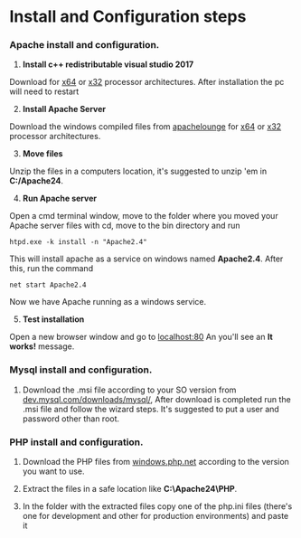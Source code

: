 # Install and Configuration steps

### Apache install and configuration.

  1. **Install c++ redistributable visual studio 2017**

   Download for [x64](https://aka.ms/vs/15/release/VC_redist.x64.exe) or [x32](https://aka.ms/vs/15/release/VC_redist.x86.exe) processor architectures. After installation the pc will need to restart

  2. **Install Apache Server**

   Download the windows compiled files from [apachelounge](http://www.apachelounge.com) for [x64](www.apachelounge.com/download/VC15/binaries/httpd-2.4.29-Win64-VC15.zip) or [x32](www.apachelounge.com/download/VC15/binaries/httpd-2.4.29-Win32-VC15.zip) processor architectures.

  3. **Move files**

   Unzip the files in a computers location, it's suggested to unzip 'em in **C:/Apache24**.

  4. **Run Apache server**

   Open a cmd terminal window, move to the folder where you moved your Apache server files with cd, move to the bin directory and run

   `htpd.exe -k install -n "Apache2.4"`

   This will install apache as a service on windows named **Apache2.4**. After this, run the command

   `net start Apache2.4`

   Now we have Apache running as a windows service.

  5. **Test installation**

   Open a new browser window and go to [localhost:80](localhost:80) An you'll see an **It works!** message.

### Mysql install and configuration.

  1. Download the .msi file according to your SO version from [dev.mysql.com/downloads/mysql/](https://dev.mysql.com/downloads/mysql/), After download is completed run the .msi file and follow the wizard steps. It's suggested to put a user and password other than root.

### PHP install and configuration.

  1. Download the PHP files from [windows.php.net](http://windows.php.net/) according to the version you want to use.

  2. Extract the files in a safe location like **C:\Apache24\PHP**.

  3. In the folder with the extracted files copy one of the php.ini files (there's one for development and other for production environments) and paste it 
